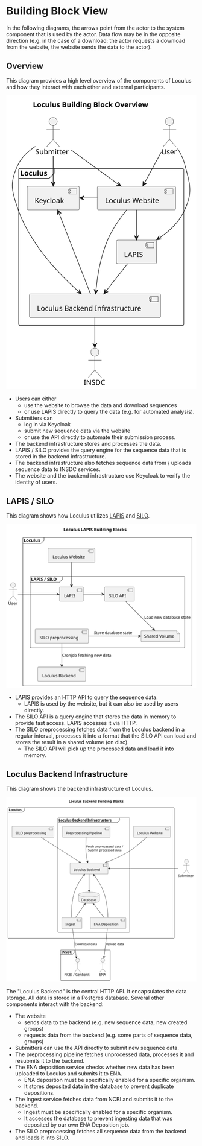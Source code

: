 # Building Block View

In the following diagrams, the arrows point from the actor to the system component that is used by the actor.
Data flow may be in the opposite direction
(e.g. in the case of a download: the actor requests a download from the website, the website sends the data to the
actor).

## Overview

This diagram provides a high level overview of the components of Loculus
and how they interact with each other and external participants.

![Building Block View](plantuml/05_level_1.svg)

* Users can either
    * use the website to browse the data and download sequences
    * or use LAPIS directly to query the data (e.g. for automated analysis).
* Submitters can 
  * log in via Keycloak 
  * submit new sequence data via the website
  * or use the API directly to automate their submission process.
* The backend infrastructure stores and processes the data.
* LAPIS / SILO provides the query engine for the sequence data that is stored in the backend infrastructure.
* The backend infrastructure also fetches sequence data from / uploads sequence data to INSDC services.
* The website and the backend infrastructure use Keycloak to verify the identity of users.

## LAPIS / SILO

This diagram shows how Loculus utilizes 
[LAPIS](https://github.com/GenSpectrum/LAPIS) and
[SILO](https://github.com/GenSpectrum/LAPIS-SILO).

![LAPIS / SILO](plantuml/05_level_2_lapis.svg)

* LAPIS provides an HTTP API to query the sequence data.
  * LAPIS is used by the website, but it can also be used by users directly. 
* The SILO API is a query engine that stores the data in memory to provide fast access.
  LAPIS accesses it via HTTP. 
* The SILO preprocessing fetches data from the Loculus backend in a regular interval,
  processes it into a format that the SILO API can load and stores the result in a shared volume (on disc).
  * The SILO API will pick up the processed data and load it into memory.

## Loculus Backend Infrastructure

This diagram shows the backend infrastructure of Loculus.

![Backend Infrastructure](plantuml/05_level_2_backend.svg)

The "Loculus Backend" is the central HTTP API.
It encapsulates the data storage.
All data is stored in a Postgres database.
Several other components interact with the backend:
* The website
  * sends data to the backend (e.g. new sequence data, new created groups)
  * requests data from the backend (e.g. some parts of sequence data, groups)
* Submitters can use the API directly to submit new sequence data.
* The preprocessing pipeline fetches unprocessed data, processes it and resubmits it to the backend.
* The ENA deposition service checks whether new data has been uploaded to Loculus and submits it to ENA.
  * ENA deposition must be specifically enabled for a specific organism.
  * It stores deposited data in the database to prevent duplicate depositions.
* The Ingest service fetches data from NCBI and submits it to the backend.
  * Ingest must be specifically enabled for a specific organism.
  * It accesses the database to prevent ingesting data that was deposited by our own ENA Deposition job.
* The SILO preprocessing fetches all sequence data from the backend and loads it into SILO.
